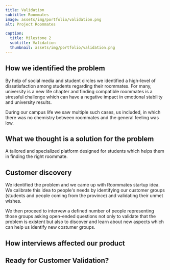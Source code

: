 ```yaml
---
title: Validation
subtitle: Roommates
image: assets/img/portfolio/validation.png
alt: Project Roommates

caption:
  title: Milestone 2
  subtitle: Validation
  thumbnail: assets/img/portfolio/validation.png
---
```

## How we identified the problem
By help of social media and student circles we identified a high-level of dissatisfaction among students regarding their roommates. For many, university is a new life chapter and finding compatible roommates is a stressful challenge which can have a negative impact in emotional stability and university results.

During our campus life we saw multiple such cases, us included, in which there was no chemistry between roommates and the general feeling was low.     
## What we thought is a solution for the problem
A tailored and specialized platform designed for students which helps them in finding the right roommate. 
## Customer discovery
We identified the problem and we came up with Roommates startup idea. We calibrate this idea to people's needs by identifying our customer groups (students and people coming from the province) and validating their unmet wishes.

We then proceed to intervew a defined number of people representing those groups asking open-ended questions not only to validate that the problem is existent but also to discover and learn about new aspects which can help us identify new costumer groups. 
## How interviews affected our product
## Ready for Customer Validation?
